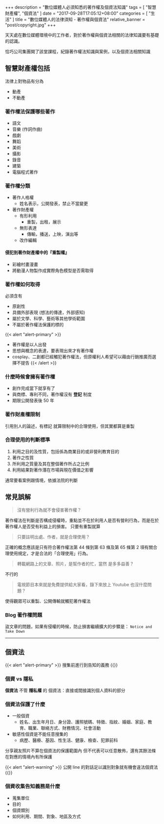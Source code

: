 +++
description = "數位媒體人必須知悉的著作權及個資法知識"
tags = [ "智慧財產權", "個資法" ]
date = "2017-09-28T17:05:12+08:00"
categories = [ "生活" ]
title = "數位媒體人的法律須知 - 著作權與個資法"
relative_banner = "post/copyright.jpg"
+++

天天處在數位媒體環境中的工作者，對於著作權與個資法相關的法律知識要有基礎的認識。

恰巧公司集團開了該堂課程，紀錄著作權法知識與案例，以及個資法相關知識

<!--more-->

## 智慧財產權包括
法律上對物品有分為
- 動產
- 不動產


### 著作權法保護哪些著作
- 語文
- 音樂 (作詞作曲)
- 戲劇
- 舞蹈
- 美術
- 攝影
- 錄音
- 建築
- 電腦程式著作

### 著作權分類
- 著作人格權
    - 姓名表示，公開發表，禁止不當變更
- 著作財產權
    - 有形利用
        - 重製，出租，展示
    - 無形表達
        - 傳輸，播送，上映，演出等
    - 改作編輯

#### 侵犯到**著作財產權**中的『重製權』
- 彩繪村畫漫畫
- 將動漫人物製作成實際角色模型是否需取得

### 著作權如何取得

必須含有

- 原創性
- 具備外部表現 (想法的傳達，外部感知)
- 屬於文學、科學、藝術等其他學術範圍
- 不屬於著作權法保護的標的

{{< alert "alert-primary" >}}
- 著作權是以人出發
- 思想與概念的表達，要表現出來才有著作權
- cosplay、二創都已經觸犯著作權法，但原權利人希望可以藉由行銷推廣而選擇不提告
{{< /alert >}}

### 什麼時候會擁有著作權
- 創作完成當下就享有了
- 與商標、專利不同，著作權沒有 **登記** 制度
- 期限公開發表後 50 年

### 著作財產權限制
引用別人的論述，有標記
就算限制中的合理使用，但其實都算是重製


### 合理使用的判斷標準
1. 利用之目的及性質，包括係為商業目的或非營利教育目的
2. 著作之性質
3. 所利用之質量及其在整個著作所占之比例
4. 利用結果對著作潛在市場與現在價值之影響

通常要看案例跟情境，依據法院的判斷


## 常見誤解
> 沒有營利行為就不會侵害著作權？

著作權法在判斷是否構成侵權時，重點並不在於利用人是否有營利行為，而是在於著作權人是否受有利益上的損害。
只要有重製就算

> 只要註明出處、作者，就是合理使用？

正確的概念應該是只有符合著作權法第 44 條到第 63 條及第 65 條第 2
項有關合理使用規定，才是合法的「合理使用」行為。

> 轉載網路上的文章、照片，是幫作者的忙，當然
是多多益善？

不行的

> 電視節目本來就是免費提供給大家看，錄下來放上 Youtube 也沒什麼問題？

使得觀眾可以重製、公開傳輸就觸犯著作權法



### Blog 著作權問題
盜文章的問題，如果有侵權的時候，防止損害繼續擴大的步驟是：
`Notice and Take Down`

----

## 個資法
{{< alert "alert-primary" >}}
搜集前進行到告知的義務
{{</alert>}}

### 個資 vs 隱私
**個資法** 不管 **隱私權** 的
個資法：直接或間接識別個人資料的部分

### 個資法保護了什麼
- 一般個資
    - 姓名、出生年月日、身分證、護照號碼、特徵、指紋、婚姻、家庭、教育、職業、聯絡方式、財務情況、社會活動
- 敏感性個資是不能任意搜集的
    - 病歷、醫療、基因、性生活、健康、檢查、犯罪前科

分享親友照片不算在個資法的保護範圍內
但不代表可以任意散佈，還有其餘法條在對應的情境內有所保護

{{< alert "alert-warning" >}}
公開 line 的對話足以識別對象就有機會違法個資法
{{</alert>}}


### 個資收集告知義務是什麼
- 蒐集單位
- 目的
- 個資類別
- 如何利用、期間、對象、地區及方式
